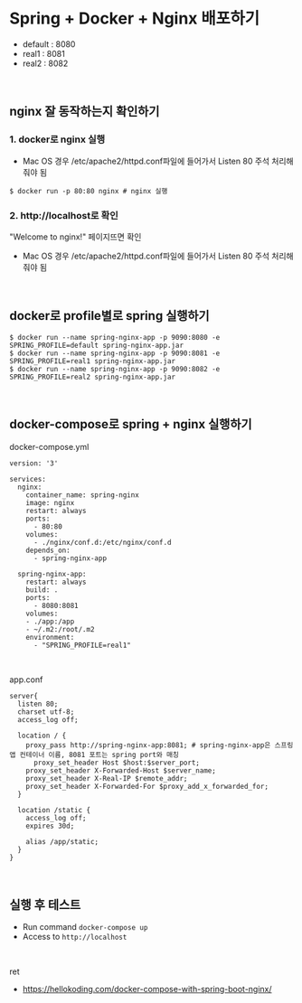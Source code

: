 # Spring + Docker + Nginx 배포하기
- default : 8080
- real1 : 8081
- real2 : 8082

<br>

## nginx 잘 동작하는지 확인하기
### 1. docker로 nginx 실행
- Mac OS 경우 /etc/apache2/httpd.conf파일에 들어가서 Listen 80 주석 처리해줘야 됨
~~~
$ docker run -p 80:80 nginx # nginx 실행
~~~
### 2. http://localhost로 확인
"Welcome to nginx!" 페이지뜨면 확인 
- Mac OS 경우 /etc/apache2/httpd.conf파일에 들어가서 Listen 80 주석 처리해줘야 됨


<br>

## docker로 profile별로 spring 실행하기
~~~
$ docker run --name spring-nginx-app -p 9090:8080 -e SPRING_PROFILE=default spring-nginx-app.jar
$ docker run --name spring-nginx-app -p 9090:8081 -e SPRING_PROFILE=real1 spring-nginx-app.jar
$ docker run --name spring-nginx-app -p 9090:8082 -e SPRING_PROFILE=real2 spring-nginx-app.jar
~~~

<br>

## docker-compose로 spring + nginx 실행하기
docker-compose.yml
~~~
version: '3'

services:
  nginx:
    container_name: spring-nginx
    image: nginx
    restart: always
    ports:
      - 80:80
    volumes:
      - ./nginx/conf.d:/etc/nginx/conf.d
    depends_on:
      - spring-nginx-app

  spring-nginx-app:
    restart: always
    build: .
    ports:
      - 8080:8081
    volumes:
    - ./app:/app
    - ~/.m2:/root/.m2
    environment:
      - "SPRING_PROFILE=real1"
~~~

<br>

app.conf
~~~
server{
  listen 80;
  charset utf-8;
  access_log off;

  location / {
    proxy_pass http://spring-nginx-app:8081; # spring-nginx-app은 스프링 앱 컨테이너 이름, 8081 포트는 spring port와 매칭 
      proxy_set_header Host $host:$server_port;
    proxy_set_header X-Forwarded-Host $server_name;
    proxy_set_header X-Real-IP $remote_addr;
    proxy_set_header X-Forwarded-For $proxy_add_x_forwarded_for;
  }

  location /static {
    access_log off;
    expires 30d;

    alias /app/static;
  }
}
~~~

<br>

## 실행 후 테스트
- Run command `docker-compose up`
- Access to `http://localhost`


<br>

ret
- https://hellokoding.com/docker-compose-with-spring-boot-nginx/
